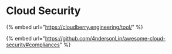 # Cloud Security

{% embed url="https://cloudberry.engineering/tool/" %}

{% embed url="https://github.com/4ndersonLin/awesome-cloud-security#compliances" %}

